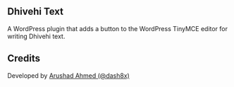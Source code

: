 ## Dhivehi Text

A WordPress plugin that adds a button to the WordPress TinyMCE editor for writing Dhivehi text.

## Credits

Developed by [Arushad Ahmed (@dash8x)](http://arushad.org)
